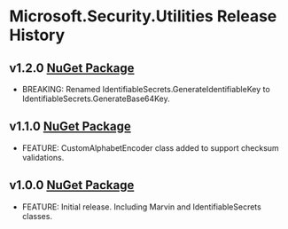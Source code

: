 # Microsoft.Security.Utilities Release History

## **v1.2.0** [NuGet Package](https://www.nuget.org/packages/Microsoft.Security.Utilities/1.2.0)
* BREAKING: Renamed IdentifiableSecrets.GenerateIdentifiableKey to IdentifiableSecrets.GenerateBase64Key.

## **v1.1.0** [NuGet Package](https://www.nuget.org/packages/Microsoft.Security.Utilities/1.1.0)
* FEATURE: CustomAlphabetEncoder class added to support checksum validations.

## **v1.0.0** [NuGet Package](https://www.nuget.org/packages/Microsoft.Security.Utilities/1.0.0)
* FEATURE: Initial release. Including Marvin and IdentifiableSecrets classes.